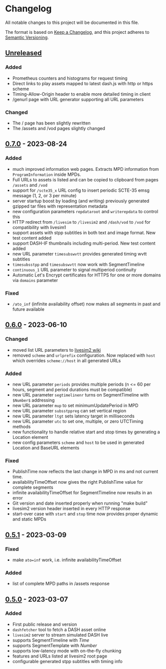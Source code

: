 # Changelog

All notable changes to this project will be documented in this file.

The format is based on [Keep a Changelog](https://keepachangelog.com/en/1.0.0/),
and this project adheres to [Semantic Versioning](https://semver.org/spec/v2.0.0.html).

## [Unreleased]

### Added

- Prometheus counters and histograms for request timing
- Direct links to play assets mapped to latest dash.js with http or https scheme
- Timing-Allow-Origin header to enable more detailed timing in client
- /genurl page with URL generator supporting all URL parameters

### Changed

- The / page has been slightly rewritten
- The /assets and /vod pages slightly changed

## [0.7.0] - 2023-08-24

### Added

- much improved information web pages. Extracts MPD information from `ProgramInformation` inside MPDs.
- Full URLs to assets is listed and can be copied to clipboard from pages `/assets` and `/vod`
- support for `/scte35_x` URL config to insert periodic SCTE-35 emsg message (1, 2, or 3 per minute)
- server startup boost by loading (and writing) previously generated gzipped tar files with representation metadata
- new configuration parameters `repdataroot` and `writerepdata` to control this
- HTTP redirect from `/livesim` to `/livesim2` and `/dash/vod` to `/vod` for compatibility with livesim1
- support assets with stpp subtitles in both text and image format. New test content added
- support DASH-IF thumbnails including multi-period. New test content added
- new URL parameter `timesubswvtt` provides generated timing wvtt subtitles
- `timesubsstpp` and `timesubswvtt` now work with SegmentTimeline
- `continuous_1` URL parameter to signal multiperiod continuity
- Automatic Let's Encrypt certificates for HTTPS for one or more domains via `domains` parameter

### Fixed

- `/ato_inf` (infinite availability offset) now makes all segments in past and future available

## [0.6.0] - 2023-06-10

### Changed

- moved list URL parameters to [livesim2 wiki](https://github.com/Dash-Industry-Forum/livesim2/wiki/URL-Parameters)
- removed `scheme` and `urlprefix` configuration. Now replaced with `host` which overrides `scheme://host` in all generated URLs

### Added

- new URL parameter `periods` provides multiple periods (n <= 60 per hours, segment and period durations must be compatible)
- new URL parameter `segtimelinenr` turns on SegmentTimeline with `$Number$` addressing
- new URL parameter `mup` to set minimumUpdatePeriod in MPD
- new URL parameter `subsstppreg` can set vertical region
- new URL parameter `ltgt` sets latency target in milliseconds
- new URL parameter `utc` to set one, multiple, or zero UTCTiming methods
- new functionality to handle relative start and stop times by generating a Location element
- new config parameters `scheme` and `host` to be used in generated Location and BaseURL elements

### Fixed

- PublishTime now reflects the last change in MPD in ms and not current time.
- availabilityTimeOffset now gives the right PublishTime value for complete segments
- infinite availabilityTimeOffset for SegmentTimeline now results in an error
- Git version and date inserted properly when running "make build"
- livesim2 version header inserted in every HTTP response
- start-over case with `start` and `stop` time now provides proper dynamic and static MPDs

## [0.5.1] - 2023-03-09

### Fixed

- make `ato=inf` work, i.e. infinite availabilityTimeOffset

### Added

- list of complete MPD paths in /assets response

## [0.5.0] - 2023-03-07

### Added

- First public release and version
- `dashfetcher` tool to fetch a DASH asset online
- `livesim2` server to stream simulated DASH live
- supports SegmentTimeline with $Time$
- supports SegmentTemplate with $Number$
- supports low-latency mode with on-the-fly chunking
- features and URLs listed at livesim2 root page
- configurable generated stpp subtitles with timing info

[Unreleased]: https://github.com/Dash-Industry-Forum/livesim2/compare/v0.7.0...HEAD
[0.7.0]: https://github.com/Dash-Industry-Forum/livesim2/compare/v0.6.0...v0.7.0
[0.6.0]: https://github.com/Dash-Industry-Forum/livesim2/compare/v0.5.1...v0.6.0
[0.5.1]: https://github.com/Dash-Industry-Forum/livesim2/compare/v0.5.0...v0.5.1
[0.5.0]: https://github.com/Dash-Industry-Forum/livesim2/releases/tag/v0.5.0
